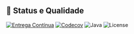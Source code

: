 ## 🔧 Status e Qualidade

[![Entrega Contínua](https://github.com/volverinejr/trade/actions/workflows/CI.yml/badge.svg)](https://github.com/volverinejr/trade/actions/workflows/CI.yml)
[![Codecov](https://codecov.io/gh/volverinejr/trade/branch/main/graph/badge.svg)](https://codecov.io/gh/volverinejr/trade)
![Java](https://img.shields.io/badge/Java-17-blue.svg)
![License](https://img.shields.io/github/license/volverinejr/trade)
